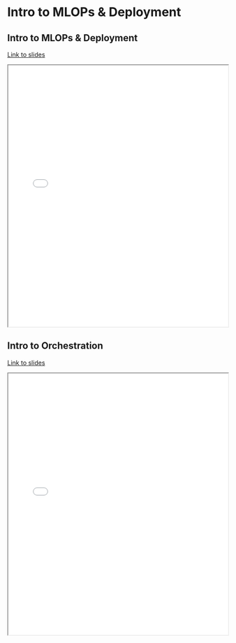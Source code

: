 # Intro to MLOPs & Deployment

## Intro to MLOPs & Deployment

[Link to slides](slides/1_5a_mlops_deployment.html)

<iframe
  src="slides/1_5a_mlops_deployment.html"
  style="width:100%; height:600px;"
></iframe>

## Intro to Orchestration

[Link to slides](slides/1_5b_orchestration.html)

<iframe
  src="slides/1_5b_orchestration.html"
  style="width:100%; height:600px;"
></iframe>
